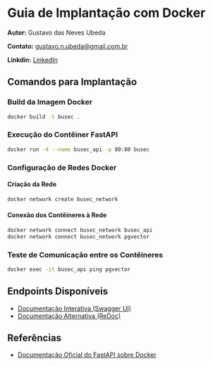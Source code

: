 # Guia de Implantação com Docker

**Autor:** Gustavo das Neves Ubeda

**Contato:** [gustavo.n.ubeda@gmail.com.br](mailto:gustavo.n.ubeda@gmail.com.br)

**Linkdin:** [LinkedIn](https://www.linkedin.com/in/gustavoubeda/)

## Comandos para Implantação

### Build da Imagem Docker
```bash
docker build -t busec .
```

### Execução do Contêiner FastAPI
```bash
docker run -d --name busec_api -p 80:80 busec
```

### Configuração de Redes Docker
#### Criação da Rede
```bash
docker network create busec_network
```

#### Conexão dos Contêineres à Rede
```bash
docker network connect busec_network busec_api
docker network connect busec_network pgvector
```

### Teste de Comunicação entre os Contêineres
```bash
docker exec -it busec_api ping pgvector
```

## Endpoints Disponíveis
- [Documentação Interativa (Swagger UI)](http://localhost/docs)
- [Documentação Alternativa (ReDoc)](http://localhost/redoc)

## Referências

- [Documentação Oficial do FastAPI sobre Docker](https://fastapi.tiangolo.com/deployment/docker/)